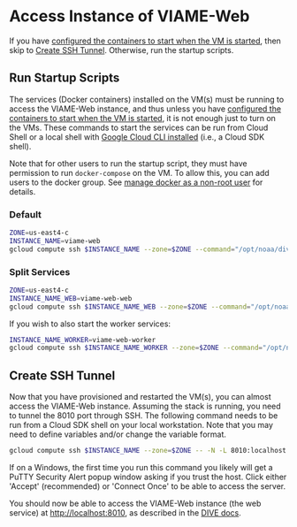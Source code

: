 # Access Instance of VIAME-Web

If you have [configured the containers to start when the VM is started](admin-docker-autostart.md), then skip to [Create SSH Tunnel](deployment-access.md/create-ssh-tunnel). Otherwise, run the startup scripts.

## Run Startup Scripts

The services (Docker containers) installed on the VM(s) must be running to access the VIAME-Web instance, and thus unless you have [configured the containers to start when the VM is started](admin-docker-autostart.md), it is not enough just to turn on the VMs. These commands to start the services can be run from Cloud Shell or a local shell with [Google Cloud CLI installed](deployment-general.md/before-you-begin) (i.e., a Cloud SDK shell).

Note that for other users to run the startup script, they must have permission to run `docker-compose` on the VM. To allow this, you can add users to the docker group. See [manage docker as a non-root user](https://docs.docker.com/engine/install/linux-postinstall/#manage-docker-as-a-non-root-user) for details.

### Default
``` bash
ZONE=us-east4-c
INSTANCE_NAME=viame-web
gcloud compute ssh $INSTANCE_NAME --zone=$ZONE --command="/opt/noaa/dive_startup_full.sh"
```

### Split Services
``` bash
ZONE=us-east4-c
INSTANCE_NAME_WEB=viame-web-web
gcloud compute ssh $INSTANCE_NAME_WEB --zone=$ZONE --command="/opt/noaa/dive_startup_web.sh"
```

If you wish to also start the worker services:

``` bash
INSTANCE_NAME_WORKER=viame-web-worker
gcloud compute ssh $INSTANCE_NAME_WORKER --zone=$ZONE --command="/opt/noaa/dive_startup_worker.sh"
```

## Create SSH Tunnel

Now that you have provisioned and restarted the VM(s), you can almost access the VIAME-Web instance. Assuming the stack is running, you need to tunnel the 8010 port through SSH. The following command needs to be run from a Cloud SDK shell on your local workstation. Note that you may need to define variables and/or change the variable format.

``` bash
gcloud compute ssh $INSTANCE_NAME --zone=$ZONE -- -N -L 8010:localhost:8010
```

If on a Windows, the first time you run this command you likely will get a PuTTY Security Alert popup window asking if you trust the host. Click either 'Accept' (recommended) or 'Connect Once' to be able to access the server.

You should now be able to access the VIAME-Web instance (the web service) at <http://localhost:8010>, as described in the [DIVE docs](https://kitware.github.io/dive/Deployment-Docker-Compose/#basic-deployment).
